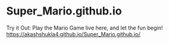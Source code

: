# Super_Mario.github.io

Try it Out:
Play the Mario Game live here, and let the fun begin!
https://akashshukla4.github.io/Super_Mario.github.io/
